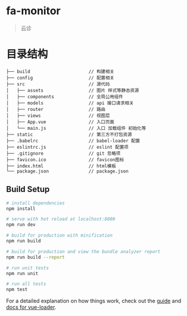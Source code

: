 # fa-monitor

> 云诊

# 目录结构

```
├── build                      // 构建相关
├── config                     // 配置相关
├── src                        // 源代码
│   ├── assets                 // 图片 样式等静态资源
│   ├── components             // 全局公用组件
│   ├── models                 // api 接口请求相关
│   ├── router                 // 路由
│   ├── views                  // 视图层
│   ├── App.vue                // 入口页面
│   └── main.js                // 入口 加载组件 初始化等
├── static                     // 第三方不打包资源
├── .babelrc                   // babel-loader 配置
├── eslintrc.js                // eslint 配置项
├── .gitignore                 // git 忽略项
├── favicon.ico                // favicon图标
├── index.html                 // html模板
└── package.json               // package.json
```

## Build Setup

```bash
# install dependencies
npm install

# serve with hot reload at localhost:8080
npm run dev

# build for production with minification
npm run build

# build for production and view the bundle analyzer report
npm run build --report

# run unit tests
npm run unit

# run all tests
npm test
```

For a detailed explanation on how things work, check out the [guide](http://vuejs-templates.github.io/webpack/) and [docs for vue-loader](http://vuejs.github.io/vue-loader).
